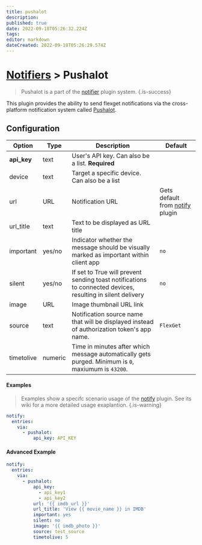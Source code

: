 ```yaml
---
title: pushalot
description: 
published: true
date: 2022-09-18T05:26:32.224Z
tags: 
editor: markdown
dateCreated: 2022-09-18T05:26:29.574Z
---
```


# [Notifiers](/Plugins/Notifiers) > Pushalot
> Pushalot is a part of the [notifier](/Plugins/Notifiers) plugin system.
{.is-success}



This plugin provides the ability to send flexget notifications via the cross-platform notification system called [Pushalot](https://pushalot.com/).

## Configuration

| Option |Type|  Description | Default |
| --- | ---| --- |---|
| **api_key**| text| User's API key. Can also be a list. **Required**
|device|text|Target a specific device. Can also be a list|
|url|URL|Notification URL | Gets default from [notify](/Plugins/Notifiers/notify) plugin
|url_title|text|Text to be displayed as URL title 
|important|yes/no|Indicator whether the message should be visually marked as important within client app|`no`
|silent|yes/no|If set to True will prevent sending toast notifications to connected devices, resulting in silent delivery|`no`
|image|URL|Image thumbnail URL link
|source|text|Notification source name that will be displayed instead of authorization token's app name.|`FlexGet`
|timetolive|numeric|Time in minutes after which message automatically gets purged. Minimum is `0`, maxiumum is `43200`.

#### Examples
> Examples show a specifc scenario usage of the [notify](/Plugins/notify) plugin. See its wiki for a more detailed usage exaplantion.
{.is-warning}

```yaml
notify:
  entries:
    via:
      - pushalot:
          api_key: API_KEY
```

#### Advanced Example
```yaml
notify:
  entries:
    via:
      - pushalot: 
          api_key: 
            - api_key1
            - api_key2
          url: '{{ imdb_url }}'
          url_title: 'View {{ movie_name }} in IMDB'
          important: yes
          silent: no
          image: '{{ imdb_photo }}'
          source: test_source
          timetolive: 5
```

